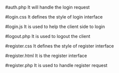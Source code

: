 #auth.php
It will handle the login request

#login.css
It defines the style of login interface

#login.js 
It is used to help the client side to login

#logout.php
It is used to logout the client

#register.css
It defines the style of register interface 

#register.html
It is the register interface

#register.php
It is used to handle register request
